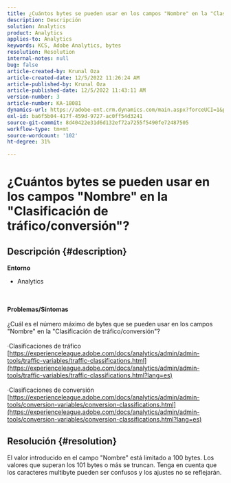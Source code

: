 ```yaml
---
title: ¿Cuántos bytes se pueden usar en los campos "Nombre" en la "Clasificación de tráfico/conversión"?
description: Descripción
solution: Analytics
product: Analytics
applies-to: Analytics
keywords: KCS, Adobe Analytics, bytes
resolution: Resolution
internal-notes: null
bug: false
article-created-by: Krunal Oza
article-created-date: 12/5/2022 11:26:24 AM
article-published-by: Krunal Oza
article-published-date: 12/5/2022 11:43:11 AM
version-number: 3
article-number: KA-18081
dynamics-url: https://adobe-ent.crm.dynamics.com/main.aspx?forceUCI=1&pagetype=entityrecord&etn=knowledgearticle&id=650ddda4-8f74-ed11-81aa-6045bd006c82
exl-id: ba6f5b04-417f-459d-9727-ac0ff54d3241
source-git-commit: 8d40422e31d6d132ef72a7255f5490fe72487505
workflow-type: tm+mt
source-wordcount: '102'
ht-degree: 31%

---
```


# ¿Cuántos bytes se pueden usar en los campos &quot;Nombre&quot; en la &quot;Clasificación de tráfico/conversión&quot;?

## Descripción {#description}

<b>Entorno</b>
- Analytics

<br> <br><b>Problemas/Síntomas</b><br> <br>¿Cuál es el número máximo de bytes que se pueden usar en los campos &quot;Nombre&quot; en la &quot;Clasificación de tráfico/conversión&quot;?<br> <br>·Clasificaciones de tráfico
[https://experienceleague.adobe.com/docs/analytics/admin/admin-tools/traffic-variables/traffic-classifications.html](https://experienceleague.adobe.com/docs/analytics/admin/admin-tools/traffic-variables/traffic-classifications.html?lang=es)<br> <br>·Clasificaciones de conversión
[https://experienceleague.adobe.com/docs/analytics/admin/admin-tools/conversion-variables/conversion-classifications.html](https://experienceleague.adobe.com/docs/analytics/admin/admin-tools/conversion-variables/conversion-classifications.html?lang=es)

## Resolución {#resolution}


El valor introducido en el campo &quot;Nombre&quot; está limitado a 100 bytes. Los valores que superan los 101 bytes o más se truncan. Tenga en cuenta que los caracteres multibyte pueden ser confusos y los ajustes no se reflejarán.
